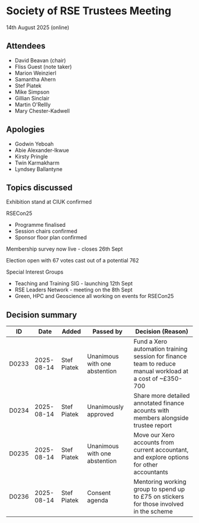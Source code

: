 # Society of RSE Trustees Meeting

14th August 2025 (online)

## Attendees

- David Beavan (chair)
- Fliss Guest (note taker)
- Marion Weinzierl
- Samantha Ahern
- Stef Piatek
- Mike Simpson
- Gillian Sinclair
- Martin O'Rellly
- Mary Chester-Kadwell


## Apologies
- Godwin Yeboah
- Abie Alexander-Ikwue
- Kirsty Pringle
- Twin Karmakharm 
- Lyndsey Ballantyne

## Topics discussed
Exhibition stand at CIUK confirmed

RSECon25
- Programme finalised
- Session chairs confirmed
- Sponsor floor plan confirmed

Membership survey now live - closes 26th Sept

Election open with 67 votes cast out of a potential 762

Special Interest Groups
- Teaching and Training SIG - launching 12th Sept
- RSE Leaders Network - meeting on the 8th Sept
- Green, HPC and Geoscience all working on events for RSECon25



## Decision summary

| ID    | Date       | Added       | Passed by                 | Decision (Reason)   |
| ---  | --- | --- | --- | --- | 
| D0233 | 2025-08-14 | Stef Piatek | Unanimous with one abstention | Fund a Xero automation training session for finance team to reduce manual workload at a cost of ~£350-700 |
| D0234 | 2025-08-14 | Stef Piatek | Unanimously approved | Share more detailed annotated finance acounts with members alongside trustee report | 
| D0235 | 2025-08-14 | Stef Piatek | Unanimous with one abstention | Move our Xero accounts from current accountant, and explore options for other accountants |
| D0236 | 2025-08-14 | Stef Piatek | Consent agenda | Mentoring working group to spend up to £75 on stickers for those involved in the scheme | 

